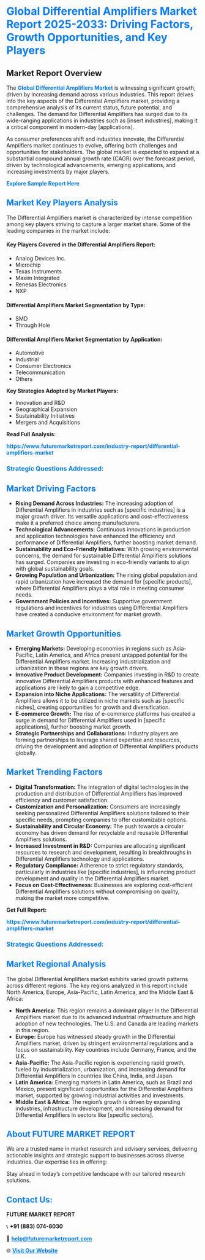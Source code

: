 <h1 style="color: #007BFF;">Global Differential Amplifiers Market Report 2025-2033: Driving Factors, Growth Opportunities, and Key Players</h1>

<section id="overview">
<h2>Market Report Overview</h2>
<p>The <a href="https://www.futuremarketreport.com/industry-report/differential-amplifiers-market" style="color: #007BFF; text-decoration: none;"><strong>Global Differential Amplifiers Market</strong></a> is witnessing significant growth, driven by increasing demand across various industries. This report delves into the key aspects of the Differential Amplifiers market, providing a comprehensive analysis of its current status, future potential, and challenges. The demand for Differential Amplifiers has surged due to its wide-ranging applications in industries such as [insert industries], making it a critical component in modern-day [applications].</p>
<p>As consumer preferences shift and industries innovate, the Differential Amplifiers market continues to evolve, offering both challenges and opportunities for stakeholders. The global market is expected to expand at a substantial compound annual growth rate (CAGR) over the forecast period, driven by technological advancements, emerging applications, and increasing investments by major players.</p>
</section>

<section id="overview">
<p><a href="https://www.futuremarketreport.com/request-sample/reportId=75303" style="color: #007BFF; text-decoration: none;"><strong>Explore Sample Report Here</strong></a></p>
</section>

<section id="key-players">
<h2 style="color: #007BFF;">Market Key Players Analysis</h2>
<p>The Differential Amplifiers market is characterized by intense competition among key players striving to capture a larger market share. Some of the leading companies in the market include:</p>
<h4>Key Players Covered in the Differential Amplifiers Report:</h4>
<ul><li>Analog Devices Inc.</li><li>Microchip</li><li>Texas Instruments</li><li>Maxim Integrated</li><li>Renesas Electronics</li><li>NXP</li></ul>
<h4>Differential Amplifiers Market Segmentation by Type:</h4>
<ul><li>SMD</li><li>Through Hole</li></ul>

<h4>Differential Amplifiers Market Segmentation by Application:</h4>
<ul><li>Automotive</li><li>Industrial</li><li>Consumer Electronics</li><li>Telecommunication</li><li>Others</li></ul>
<p><strong>Key Strategies Adopted by Market Players:</strong></p>
<ul>
<li>Innovation and R&D</li>
<li>Geographical Expansion</li>
<li>Sustainability Initiatives</li>
<li>Mergers and Acquisitions</li>
</ul>
</section>

<section>
<p><strong>Read Full Analysis: </strong></p><a href="https://www.futuremarketreport.com/industry-report/differential-amplifiers-market" style="color: #007BFF; text-decoration: none;"><strong>https://www.futuremarketreport.com/industry-report/differential-amplifiers-market</strong></a>
<h3 style="color: #007BFF;">Strategic Questions Addressed:</h3>
</section>

<section id="driving-factors">
<h2 style="color: #007BFF;">Market Driving Factors</h2>
<ul>
<li><strong>Rising Demand Across Industries:</strong> The increasing adoption of Differential Amplifiers in industries such as [specific industries] is a major growth driver. Its versatile applications and cost-effectiveness make it a preferred choice among manufacturers.</li>
<li><strong>Technological Advancements:</strong> Continuous innovations in production and application technologies have enhanced the efficiency and performance of Differential Amplifiers, further boosting market demand.</li>
<li><strong>Sustainability and Eco-Friendly Initiatives:</strong> With growing environmental concerns, the demand for sustainable Differential Amplifiers solutions has surged. Companies are investing in eco-friendly variants to align with global sustainability goals.</li>
<li><strong>Growing Population and Urbanization:</strong> The rising global population and rapid urbanization have increased the demand for [specific products], where Differential Amplifiers plays a vital role in meeting consumer needs.</li>
<li><strong>Government Policies and Incentives:</strong> Supportive government regulations and incentives for industries using Differential Amplifiers have created a conducive environment for market growth.</li>
</ul>
</section>

<section id="growth-opportunities">
<h2 style="color: #007BFF;">Market Growth Opportunities</h2>
<ul>
<li><strong>Emerging Markets:</strong> Developing economies in regions such as Asia-Pacific, Latin America, and Africa present untapped potential for the Differential Amplifiers market. Increasing industrialization and urbanization in these regions are key growth drivers.</li>
<li><strong>Innovative Product Development:</strong> Companies investing in R&D to create innovative Differential Amplifiers products with enhanced features and applications are likely to gain a competitive edge.</li>
<li><strong>Expansion into Niche Applications:</strong> The versatility of Differential Amplifiers allows it to be utilized in niche markets such as [specific niches], creating opportunities for growth and diversification.</li>
<li><strong>E-commerce Growth:</strong> The rise of e-commerce platforms has created a surge in demand for Differential Amplifiers used in [specific applications], further boosting market growth.</li>
<li><strong>Strategic Partnerships and Collaborations:</strong> Industry players are forming partnerships to leverage shared expertise and resources, driving the development and adoption of Differential Amplifiers products globally.</li>
</ul>
</section>

<section id="trending-factors">
<h2 style="color: #007BFF;">Market Trending Factors</h2>
<ul>
<li><strong>Digital Transformation:</strong> The integration of digital technologies in the production and distribution of Differential Amplifiers has improved efficiency and customer satisfaction.</li>
<li><strong>Customization and Personalization:</strong> Consumers are increasingly seeking personalized Differential Amplifiers solutions tailored to their specific needs, prompting companies to offer customizable options.</li>
<li><strong>Sustainability and Circular Economy:</strong> The push towards a circular economy has driven demand for recyclable and reusable Differential Amplifiers solutions.</li>
<li><strong>Increased Investment in R&D:</strong> Companies are allocating significant resources to research and development, resulting in breakthroughs in Differential Amplifiers technology and applications.</li>
<li><strong>Regulatory Compliance:</strong> Adherence to strict regulatory standards, particularly in industries like [specific industries], is influencing product development and quality in the Differential Amplifiers market.</li>
<li><strong>Focus on Cost-Effectiveness:</strong> Businesses are exploring cost-efficient Differential Amplifiers solutions without compromising on quality, making the market more competitive.</li>
</ul>
</section>

<section>
<p><strong>Get Full Report: </strong></p><a href="https://www.futuremarketreport.com/industry-report/differential-amplifiers-market" style="color: #007BFF; text-decoration: none;"><strong>https://www.futuremarketreport.com/industry-report/differential-amplifiers-market</strong></a>
<h3 style="color: #007BFF;">Strategic Questions Addressed:</h3>
</section>


<section id="regional-analysis">
<h2 style="color: #007BFF;">Market Regional Analysis</h2>
<p>The global Differential Amplifiers market exhibits varied growth patterns across different regions. The key regions analyzed in this report include North America, Europe, Asia-Pacific, Latin America, and the Middle East & Africa:</p>
<ul>
<li><strong>North America:</strong> This region remains a dominant player in the Differential Amplifiers market due to its advanced industrial infrastructure and high adoption of new technologies. The U.S. and Canada are leading markets in this region.</li>
<li><strong>Europe:</strong> Europe has witnessed steady growth in the Differential Amplifiers market, driven by stringent environmental regulations and a focus on sustainability. Key countries include Germany, France, and the U.K.</li>
<li><strong>Asia-Pacific:</strong> The Asia-Pacific region is experiencing rapid growth, fueled by industrialization, urbanization, and increasing demand for Differential Amplifiers in countries like China, India, and Japan.</li>
<li><strong>Latin America:</strong> Emerging markets in Latin America, such as Brazil and Mexico, present significant opportunities for the Differential Amplifiers market, supported by growing industrial activities and investments.</li>
<li><strong>Middle East & Africa:</strong> The region’s growth is driven by expanding industries, infrastructure development, and increasing demand for Differential Amplifiers in sectors like [specific sectors].</li>
</ul>
</section>

<footer>
<h2 style="color: #007BFF;">About FUTURE MARKET REPORT</h2>
<p>We are a trusted name in market research and advisory services, delivering actionable insights and strategic support to businesses across diverse industries. Our expertise lies in offering:</p>

<p>Stay ahead in today’s competitive landscape with our tailored research solutions.</p>

<h2 style="color: #007BFF;">Contact Us:</h2>
<p><strong>FUTURE MARKET REPORT</strong></p>
<p>📞 <strong>+91 (883) 074-8030</strong></p>
<p>📧 <strong><a href="mailto:help@futuremarketreport.com" style="color: #007BFF;">help@futuremarketreport.com</a></strong></p>
<p>🌐 <strong><a href="https://www.futuremarketreport.com/" style="color: #007BFF;">Visit Our Website</a></strong></p>
</footer>